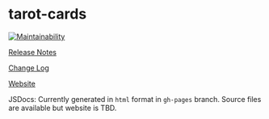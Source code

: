 # tarot-cards

[![Maintainability](https://api.codeclimate.com/v1/badges/587eb8ffd00b6ac84e3c/maintainability)](https://codeclimate.com/github/cse110-sp23-group25/tarot-cards/maintainability)

[Release Notes](docs/Release_Notes.md)

[Change Log](docs/Change_Log.md)

[Website](https://cse110-sp23-group25.github.io/tarot-cards/html/index.html)

JSDocs: Currently generated in `html` format in `gh-pages` branch. Source files are available but website is TBD.
